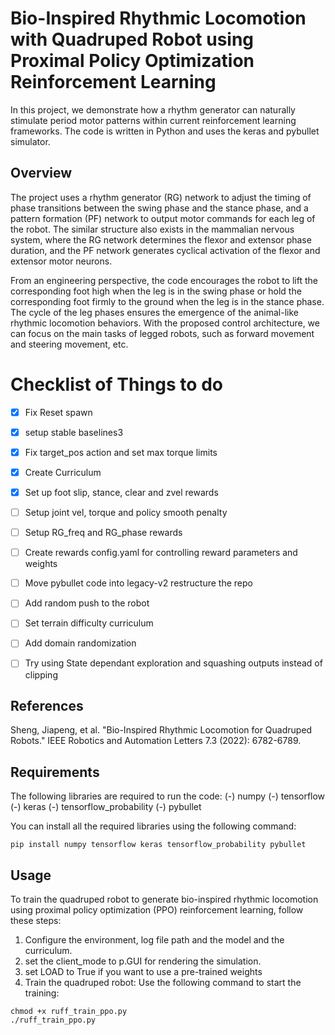 #  Bio-Inspired Rhythmic Locomotion with Quadruped Robot using Proximal Policy Optimization Reinforcement Learning

In this project, we demonstrate how a rhythm generator can naturally stimulate period motor patterns within current reinforcement learning frameworks. The code is written in Python and uses the keras and pybullet simulator.


## Overview

The project uses a rhythm generator (RG) network to adjust the timing of phase transitions between the swing phase and the stance phase, and a pattern formation (PF) network to output motor commands for each leg of the robot. The similar structure also exists in the mammalian nervous system, where the RG network determines the flexor and extensor phase duration, and the PF network generates cyclical activation of the flexor and extensor motor neurons.

From an engineering perspective, the code encourages the robot to lift the corresponding foot high when the leg is in the swing phase or hold the corresponding foot firmly to the ground when the leg is in the stance phase. The cycle of the leg phases ensures the emergence of the animal-like rhythmic locomotion behaviors. With the proposed control architecture, we can focus on the main tasks of legged robots, such as forward movement and steering movement, etc.

# Checklist of Things to do

- [x]   Fix Reset spawn
- [x]   setup stable baselines3
- [x]   Fix target_pos action and set max torque limits
- [x]   Create Curriculum 
- [x]   Set up foot slip, stance, clear and zvel rewards
- [ ]   Setup joint vel, torque and policy smooth penalty
- [ ]   Setup RG_freq and RG_phase rewards
- [ ]   Create rewards config.yaml for controlling reward parameters and weights
- [ ]   Move pybullet code into legacy-v2 restructure the repo
- [ ]   Add random push to the robot
- [ ]   Set terrain difficulty curriculum
- [ ]   Add domain randomization
- [ ]   Try using State dependant exploration and squashing outputs instead of clipping


## References

Sheng, Jiapeng, et al. "Bio-Inspired Rhythmic Locomotion for Quadruped Robots." IEEE Robotics and Automation Letters 7.3 (2022): 6782-6789.

## Requirements
The following libraries are required to run the code:
(-) numpy
(-) tensorflow
(-) keras
(-) tensorflow_probability
(-) pybullet

You can install all the required libraries using the following command:
```
pip install numpy tensorflow keras tensorflow_probability pybullet
```
## Usage
To train the quadruped robot to generate bio-inspired rhythmic locomotion using proximal policy optimization (PPO) reinforcement learning, follow these steps:
1. Configure the environment, log file path and the model and the curriculum.
2. set the client_mode to p.GUI for rendering the simulation.
3. set LOAD to True if you want to use a pre-trained weights
4. Train the quadruped robot: Use the following command to start the training:
```
chmod +x ruff_train_ppo.py
./ruff_train_ppo.py
```
